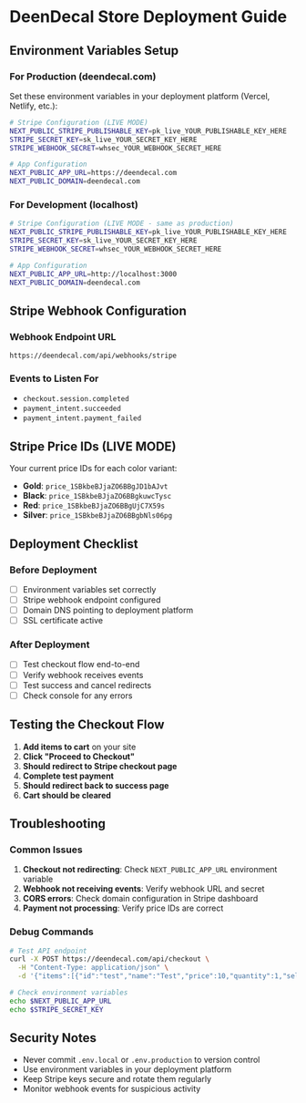 # DeenDecal Store Deployment Guide

## Environment Variables Setup

### For Production (deendecal.com)

Set these environment variables in your deployment platform (Vercel, Netlify, etc.):

```bash
# Stripe Configuration (LIVE MODE)
NEXT_PUBLIC_STRIPE_PUBLISHABLE_KEY=pk_live_YOUR_PUBLISHABLE_KEY_HERE
STRIPE_SECRET_KEY=sk_live_YOUR_SECRET_KEY_HERE
STRIPE_WEBHOOK_SECRET=whsec_YOUR_WEBHOOK_SECRET_HERE

# App Configuration
NEXT_PUBLIC_APP_URL=https://deendecal.com
NEXT_PUBLIC_DOMAIN=deendecal.com
```

### For Development (localhost)

```bash
# Stripe Configuration (LIVE MODE - same as production)
NEXT_PUBLIC_STRIPE_PUBLISHABLE_KEY=pk_live_YOUR_PUBLISHABLE_KEY_HERE
STRIPE_SECRET_KEY=sk_live_YOUR_SECRET_KEY_HERE
STRIPE_WEBHOOK_SECRET=whsec_YOUR_WEBHOOK_SECRET_HERE

# App Configuration
NEXT_PUBLIC_APP_URL=http://localhost:3000
NEXT_PUBLIC_DOMAIN=deendecal.com
```

## Stripe Webhook Configuration

### Webhook Endpoint URL
```
https://deendecal.com/api/webhooks/stripe
```

### Events to Listen For
- `checkout.session.completed`
- `payment_intent.succeeded`
- `payment_intent.payment_failed`

## Stripe Price IDs (LIVE MODE)

Your current price IDs for each color variant:
- **Gold**: `price_1SBkbeBJjaZO6BBgJD1bAJvt`
- **Black**: `price_1SBkbeBJjaZO6BBgkuwcTysc`
- **Red**: `price_1SBkbeBJjaZO6BBgUjC7X59s`
- **Silver**: `price_1SBkbeBJjaZO6BBgbNls06pg`

## Deployment Checklist

### Before Deployment
- [ ] Environment variables set correctly
- [ ] Stripe webhook endpoint configured
- [ ] Domain DNS pointing to deployment platform
- [ ] SSL certificate active

### After Deployment
- [ ] Test checkout flow end-to-end
- [ ] Verify webhook receives events
- [ ] Test success and cancel redirects
- [ ] Check console for any errors

## Testing the Checkout Flow

1. **Add items to cart** on your site
2. **Click "Proceed to Checkout"**
3. **Should redirect to Stripe checkout page**
4. **Complete test payment**
5. **Should redirect back to success page**
6. **Cart should be cleared**

## Troubleshooting

### Common Issues
1. **Checkout not redirecting**: Check `NEXT_PUBLIC_APP_URL` environment variable
2. **Webhook not receiving events**: Verify webhook URL and secret
3. **CORS errors**: Check domain configuration in Stripe dashboard
4. **Payment not processing**: Verify price IDs are correct

### Debug Commands
```bash
# Test API endpoint
curl -X POST https://deendecal.com/api/checkout \
  -H "Content-Type: application/json" \
  -d '{"items":[{"id":"test","name":"Test","price":10,"quantity":1,"selectedColor":"Gold"}]}'

# Check environment variables
echo $NEXT_PUBLIC_APP_URL
echo $STRIPE_SECRET_KEY
```

## Security Notes

- Never commit `.env.local` or `.env.production` to version control
- Use environment variables in your deployment platform
- Keep Stripe keys secure and rotate them regularly
- Monitor webhook events for suspicious activity
